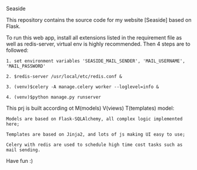 Seaside

This repository contains the source code for my website [Seaside] based on Flask.

To run this web app, install all extensions listed in the requirement file as well as redis-server, virtual env is highly recommended.
Then 4 steps are to followed:

    1. set environment variables 'SEASIDE_MAIL_SENDER', 'MAIL_USERNAME', 'MAIL_PASSWORD'

    2. $redis-server /usr/local/etc/redis.conf &

    3. (venv)$celery -A manage.celery worker --loglevel=info &

    4. (venv)$python manage.py runserver

This prj is built according ot M(models) V(views) T(templates) model:

    Models are based on Flask-SQLAlchemy, all complex logic implemented here;

    Templates are based on Jinja2, and lots of js making UI easy to use;

    Celery with redis are used to schedule high time cost tasks such as mail sending.


Have fun :)